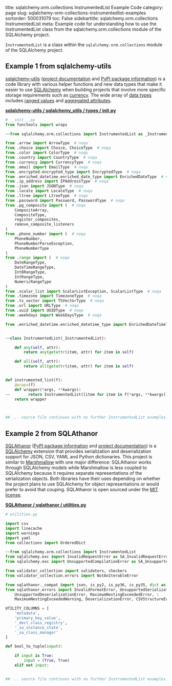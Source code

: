 title: sqlalchemy.orm.collections InstrumentedList Example Code
category: page
slug: sqlalchemy-orm-collections-instrumentedlist-examples
sortorder: 500031079
toc: False
sidebartitle: sqlalchemy.orm.collections InstrumentedList
meta: Example code for understanding how to use the InstrumentedList class from the sqlalchemy.orm.collections module of the SQLAlchemy project.


`InstrumentedList` is a class within the `sqlalchemy.orm.collections` module of the SQLAlchemy project.



## Example 1 from sqlalchemy-utils
[sqlalchemy-utils](https://github.com/kvesteri/sqlalchemy-utils)
([project documentation](https://sqlalchemy-utils.readthedocs.io/en/latest/)
and
[PyPI package information](https://pypi.org/project/SQLAlchemy-Utils/))
is a code library with various helper functions and new data types
that make it easier to use [SQLAlchemy](/sqlalchemy.html) when building
projects that involve more specific storage requirements such as
[currency](https://sqlalchemy-utils.readthedocs.io/en/latest/data_types.html#module-sqlalchemy_utils.types.currency).
The wide array of
[data types](https://sqlalchemy-utils.readthedocs.io/en/latest/data_types.html)
includes [ranged values](https://sqlalchemy-utils.readthedocs.io/en/latest/range_data_types.html)
and [aggregated attributes](https://sqlalchemy-utils.readthedocs.io/en/latest/aggregates.html).

[**sqlalchemy-utils / sqlalchemy_utils / types / __init__.py**](https://github.com/kvesteri/sqlalchemy-utils/blob/master/sqlalchemy_utils/types/__init__.py)

```python
# __init__.py
from functools import wraps

~~from sqlalchemy.orm.collections import InstrumentedList as _InstrumentedList

from .arrow import ArrowType  # noqa
from .choice import Choice, ChoiceType  # noqa
from .color import ColorType  # noqa
from .country import CountryType  # noqa
from .currency import CurrencyType  # noqa
from .email import EmailType  # noqa
from .encrypted.encrypted_type import EncryptedType  # noqa
from .enriched_datetime.enriched_date_type import EnrichedDateType  # noqa
from .ip_address import IPAddressType  # noqa
from .json import JSONType  # noqa
from .locale import LocaleType  # noqa
from .ltree import LtreeType  # noqa
from .password import Password, PasswordType  # noqa
from .pg_composite import (  # noqa
    CompositeArray,
    CompositeType,
    register_composites,
    remove_composite_listeners
)
from .phone_number import (  # noqa
    PhoneNumber,
    PhoneNumberParseException,
    PhoneNumberType
)
from .range import (  # noqa
    DateRangeType,
    DateTimeRangeType,
    Int8RangeType,
    IntRangeType,
    NumericRangeType
)
from .scalar_list import ScalarListException, ScalarListType  # noqa
from .timezone import TimezoneType  # noqa
from .ts_vector import TSVectorType  # noqa
from .url import URLType  # noqa
from .uuid import UUIDType  # noqa
from .weekdays import WeekDaysType  # noqa

from .enriched_datetime.enriched_datetime_type import EnrichedDateTimeType  # noqa isort:skip


~~class InstrumentedList(_InstrumentedList):

    def any(self, attr):
        return any(getattr(item, attr) for item in self)

    def all(self, attr):
        return all(getattr(item, attr) for item in self)


def instrumented_list(f):
    @wraps(f)
    def wrapper(*args, **kwargs):
~~        return InstrumentedList([item for item in f(*args, **kwargs)])
    return wrapper



## ... source file continues with no further InstrumentedList examples...

```


## Example 2 from SQLAthanor
[SQLAthanor](https://github.com/insightindustry/sqlathanor)
([PyPI package information](https://pypi.org/project/sqlathanor/)
and
[project documentation](https://sqlathanor.readthedocs.io/en/latest/index.html))
is a [SQLAlchemy](/sqlalchemy.html) extension that provides serialization and
deserialization support for JSON, CSV, YAML and Python dictionaries.
This project is similar to [Marshmallow](https://marshmallow.readthedocs.io/en/stable/)
with one major difference: SQLAthanor works through SQLAlchemy models
while Marshmallow is less coupled to SQLAlchemy because it requires
separate representations of the serialization objects. Both libraries
have their uses depending on whether the project plans to use SQLAlchemy
for object representations or would prefer to avoid that couping.
SQLAthanor is open sourced under the
[MIT license](https://github.com/insightindustry/sqlathanor/blob/master/LICENSE).

[**SQLAthanor / sqlathanor / utilities.py**](https://github.com/insightindustry/sqlathanor/blob/master/sqlathanor/./utilities.py)

```python
# utilities.py

import csv
import linecache
import warnings
import yaml
from collections import OrderedDict

~~from sqlalchemy.orm.collections import InstrumentedList
from sqlalchemy.exc import InvalidRequestError as SA_InvalidRequestError
from sqlalchemy.exc import UnsupportedCompilationError as SA_UnsupportedCompilationError

from validator_collection import validators, checkers
from validator_collection.errors import NotAnIterableError

from sqlathanor._compat import json, is_py2, is_py36, is_py35, dict as dict_
from sqlathanor.errors import InvalidFormatError, UnsupportedSerializationError, \
    UnsupportedDeserializationError, MaximumNestingExceededError, \
    MaximumNestingExceededWarning, DeserializationError, CSVStructureError

UTILITY_COLUMNS = [
    'metadata',
    'primary_key_value',
    '_decl_class_registry',
    '_sa_instance_state',
    '_sa_class_manager'
]

def bool_to_tuple(input):

    if input is True:
        input = (True, True)
    elif not input:


## ... source file continues with no further InstrumentedList examples...

```

